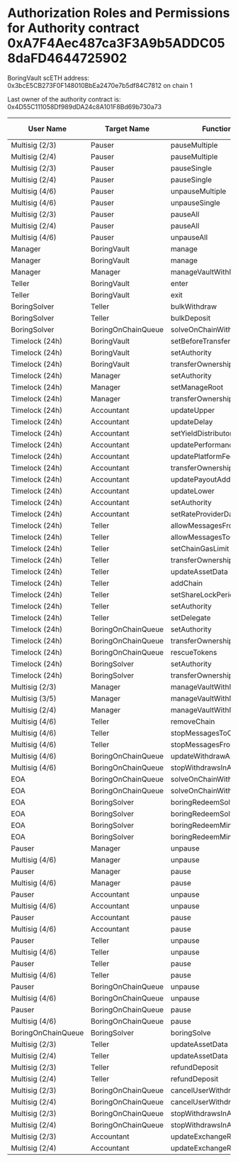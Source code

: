 # Authorization Roles and Permissions for Authority contract 0xA7F4Aec487ca3F3A9b5ADDC058daFD4644725902

BoringVault scETH address: 0x3bcE5CB273F0F148010BbEa2470e7b5df84C7812 on chain 1

Last owner of the authority contract is: 0x4D55C111058Df989dDA24c8A101F8Bd69b730a73

| User Name | Target Name | Function Names | Function Signatures | User Address | Target Address |
|-----------|-------------|----------------|-------------------|--------------|----------------|
| Multisig (2/3) | Pauser | pauseMultiple | 0x1414a737 | 0x7Ad69d482b56062b6e76D6e645FC5bFCB97C93b5 | 0xf46335dD880EaC9f06d07a1dD15882b9874e9FB6 |
| Multisig (2/4) | Pauser | pauseMultiple | 0x1414a737 | 0x8D3e2ede20B3Bbe781C88Bdaf472E1e265f38Db8 | 0xf46335dD880EaC9f06d07a1dD15882b9874e9FB6 |
| Multisig (2/3) | Pauser | pauseSingle | 0x6fa02012 | 0x7Ad69d482b56062b6e76D6e645FC5bFCB97C93b5 | 0xf46335dD880EaC9f06d07a1dD15882b9874e9FB6 |
| Multisig (2/4) | Pauser | pauseSingle | 0x6fa02012 | 0x8D3e2ede20B3Bbe781C88Bdaf472E1e265f38Db8 | 0xf46335dD880EaC9f06d07a1dD15882b9874e9FB6 |
| Multisig (4/6) | Pauser | unpauseMultiple | 0x2a578b95 | 0xB77d74f032CfE55190325474E061052685CEccc0 | 0xf46335dD880EaC9f06d07a1dD15882b9874e9FB6 |
| Multisig (4/6) | Pauser | unpauseSingle | 0x4ed1a7ed | 0xB77d74f032CfE55190325474E061052685CEccc0 | 0xf46335dD880EaC9f06d07a1dD15882b9874e9FB6 |
| Multisig (2/3) | Pauser | pauseAll | 0x595c6a67 | 0x7Ad69d482b56062b6e76D6e645FC5bFCB97C93b5 | 0xf46335dD880EaC9f06d07a1dD15882b9874e9FB6 |
| Multisig (2/4) | Pauser | pauseAll | 0x595c6a67 | 0x8D3e2ede20B3Bbe781C88Bdaf472E1e265f38Db8 | 0xf46335dD880EaC9f06d07a1dD15882b9874e9FB6 |
| Multisig (4/6) | Pauser | unpauseAll | 0x8a2ddd03 | 0xB77d74f032CfE55190325474E061052685CEccc0 | 0xf46335dD880EaC9f06d07a1dD15882b9874e9FB6 |
| Manager | BoringVault | manage | 0x224d8703 | 0x6830046d872604E92f9F95F225fF63f2300bc1e9 | 0x3bcE5CB273F0F148010BbEa2470e7b5df84C7812 |
| Manager | BoringVault | manage | 0xf6e715d0 | 0x6830046d872604E92f9F95F225fF63f2300bc1e9 | 0x3bcE5CB273F0F148010BbEa2470e7b5df84C7812 |
| Manager | Manager | manageVaultWithMerkleVerification | 0x244b0f6a | 0x6830046d872604E92f9F95F225fF63f2300bc1e9 | 0x6830046d872604E92f9F95F225fF63f2300bc1e9 |
| Teller | BoringVault | enter | 0x39d6ba32 | 0x31A5A9F60Dc3d62fa5168352CaF0Ee05aA18f5B8 | 0x3bcE5CB273F0F148010BbEa2470e7b5df84C7812 |
| Teller | BoringVault | exit | 0x18457e61 | 0x31A5A9F60Dc3d62fa5168352CaF0Ee05aA18f5B8 | 0x3bcE5CB273F0F148010BbEa2470e7b5df84C7812 |
| BoringSolver | Teller | bulkWithdraw | 0x3e64ce99 | 0x1dabab81AE16B945a747E52C4e5bd41a7b1cB8b3 | 0x31A5A9F60Dc3d62fa5168352CaF0Ee05aA18f5B8 |
| BoringSolver | Teller | bulkDeposit | 0x9d574420 | 0x1dabab81AE16B945a747E52C4e5bd41a7b1cB8b3 | 0x31A5A9F60Dc3d62fa5168352CaF0Ee05aA18f5B8 |
| BoringSolver | BoringOnChainQueue | solveOnChainWithdraws | 0x412638dc | 0x1dabab81AE16B945a747E52C4e5bd41a7b1cB8b3 | 0x555f4dF2180df6257860F23b29d653c1AAFb7957 |
| Timelock (24h) | BoringVault | setBeforeTransferHook | 0x8929565f | 0x4D55C111058Df989dDA24c8A101F8Bd69b730a73 | 0x3bcE5CB273F0F148010BbEa2470e7b5df84C7812 |
| Timelock (24h) | BoringVault | setAuthority | 0x7a9e5e4b | 0x4D55C111058Df989dDA24c8A101F8Bd69b730a73 | 0x3bcE5CB273F0F148010BbEa2470e7b5df84C7812 |
| Timelock (24h) | BoringVault | transferOwnership | 0xf2fde38b | 0x4D55C111058Df989dDA24c8A101F8Bd69b730a73 | 0x3bcE5CB273F0F148010BbEa2470e7b5df84C7812 |
| Timelock (24h) | Manager | setAuthority | 0x7a9e5e4b | 0x4D55C111058Df989dDA24c8A101F8Bd69b730a73 | 0x6830046d872604E92f9F95F225fF63f2300bc1e9 |
| Timelock (24h) | Manager | setManageRoot | 0x21801a99 | 0x4D55C111058Df989dDA24c8A101F8Bd69b730a73 | 0x6830046d872604E92f9F95F225fF63f2300bc1e9 |
| Timelock (24h) | Manager | transferOwnership | 0xf2fde38b | 0x4D55C111058Df989dDA24c8A101F8Bd69b730a73 | 0x6830046d872604E92f9F95F225fF63f2300bc1e9 |
| Timelock (24h) | Accountant | updateUpper | 0x634da58f | 0x4D55C111058Df989dDA24c8A101F8Bd69b730a73 | 0x3a592F9Ea2463379c4154d03461A73c484993668 |
| Timelock (24h) | Accountant | updateDelay | 0x6a054dc9 | 0x4D55C111058Df989dDA24c8A101F8Bd69b730a73 | 0x3a592F9Ea2463379c4154d03461A73c484993668 |
| Timelock (24h) | Accountant | setYieldDistributor | 0x3038a60d | 0x4D55C111058Df989dDA24c8A101F8Bd69b730a73 | 0x3a592F9Ea2463379c4154d03461A73c484993668 |
| Timelock (24h) | Accountant | updatePerformanceFee | 0x709ac1c3 | 0x4D55C111058Df989dDA24c8A101F8Bd69b730a73 | 0x3a592F9Ea2463379c4154d03461A73c484993668 |
| Timelock (24h) | Accountant | updatePlatformFee | 0xafb06952 | 0x4D55C111058Df989dDA24c8A101F8Bd69b730a73 | 0x3a592F9Ea2463379c4154d03461A73c484993668 |
| Timelock (24h) | Accountant | transferOwnership | 0xf2fde38b | 0x4D55C111058Df989dDA24c8A101F8Bd69b730a73 | 0x3a592F9Ea2463379c4154d03461A73c484993668 |
| Timelock (24h) | Accountant | updatePayoutAddress | 0x56200819 | 0x4D55C111058Df989dDA24c8A101F8Bd69b730a73 | 0x3a592F9Ea2463379c4154d03461A73c484993668 |
| Timelock (24h) | Accountant | updateLower | 0x207ec0e7 | 0x4D55C111058Df989dDA24c8A101F8Bd69b730a73 | 0x3a592F9Ea2463379c4154d03461A73c484993668 |
| Timelock (24h) | Accountant | setAuthority | 0x7a9e5e4b | 0x4D55C111058Df989dDA24c8A101F8Bd69b730a73 | 0x3a592F9Ea2463379c4154d03461A73c484993668 |
| Timelock (24h) | Accountant | setRateProviderData | 0x4d8be07e | 0x4D55C111058Df989dDA24c8A101F8Bd69b730a73 | 0x3a592F9Ea2463379c4154d03461A73c484993668 |
| Timelock (24h) | Teller | allowMessagesFromChain | 0x202eac57 | 0x4D55C111058Df989dDA24c8A101F8Bd69b730a73 | 0x31A5A9F60Dc3d62fa5168352CaF0Ee05aA18f5B8 |
| Timelock (24h) | Teller | allowMessagesToChain | 0xb5ba6182 | 0x4D55C111058Df989dDA24c8A101F8Bd69b730a73 | 0x31A5A9F60Dc3d62fa5168352CaF0Ee05aA18f5B8 |
| Timelock (24h) | Teller | setChainGasLimit | 0x1568fc58 | 0x4D55C111058Df989dDA24c8A101F8Bd69b730a73 | 0x31A5A9F60Dc3d62fa5168352CaF0Ee05aA18f5B8 |
| Timelock (24h) | Teller | transferOwnership | 0xf2fde38b | 0x4D55C111058Df989dDA24c8A101F8Bd69b730a73 | 0x31A5A9F60Dc3d62fa5168352CaF0Ee05aA18f5B8 |
| Timelock (24h) | Teller | updateAssetData | 0x8dfd8ba1 | 0x4D55C111058Df989dDA24c8A101F8Bd69b730a73 | 0x31A5A9F60Dc3d62fa5168352CaF0Ee05aA18f5B8 |
| Timelock (24h) | Teller | addChain | 0x34dafd6b | 0x4D55C111058Df989dDA24c8A101F8Bd69b730a73 | 0x31A5A9F60Dc3d62fa5168352CaF0Ee05aA18f5B8 |
| Timelock (24h) | Teller | setShareLockPeriod | 0x12056e2d | 0x4D55C111058Df989dDA24c8A101F8Bd69b730a73 | 0x31A5A9F60Dc3d62fa5168352CaF0Ee05aA18f5B8 |
| Timelock (24h) | Teller | setAuthority | 0x7a9e5e4b | 0x4D55C111058Df989dDA24c8A101F8Bd69b730a73 | 0x31A5A9F60Dc3d62fa5168352CaF0Ee05aA18f5B8 |
| Timelock (24h) | Teller | setDelegate | 0xca5eb5e1 | 0x4D55C111058Df989dDA24c8A101F8Bd69b730a73 | 0x31A5A9F60Dc3d62fa5168352CaF0Ee05aA18f5B8 |
| Timelock (24h) | BoringOnChainQueue | setAuthority | 0x7a9e5e4b | 0x4D55C111058Df989dDA24c8A101F8Bd69b730a73 | 0x555f4dF2180df6257860F23b29d653c1AAFb7957 |
| Timelock (24h) | BoringOnChainQueue | transferOwnership | 0xf2fde38b | 0x4D55C111058Df989dDA24c8A101F8Bd69b730a73 | 0x555f4dF2180df6257860F23b29d653c1AAFb7957 |
| Timelock (24h) | BoringOnChainQueue | rescueTokens | 0x0bf6cab7 | 0x4D55C111058Df989dDA24c8A101F8Bd69b730a73 | 0x555f4dF2180df6257860F23b29d653c1AAFb7957 |
| Timelock (24h) | BoringSolver | setAuthority | 0x7a9e5e4b | 0x4D55C111058Df989dDA24c8A101F8Bd69b730a73 | 0x1dabab81AE16B945a747E52C4e5bd41a7b1cB8b3 |
| Timelock (24h) | BoringSolver | transferOwnership | 0xf2fde38b | 0x4D55C111058Df989dDA24c8A101F8Bd69b730a73 | 0x1dabab81AE16B945a747E52C4e5bd41a7b1cB8b3 |
| Multisig (2/3) | Manager | manageVaultWithMerkleVerification | 0x244b0f6a | 0x7Ad69d482b56062b6e76D6e645FC5bFCB97C93b5 | 0x6830046d872604E92f9F95F225fF63f2300bc1e9 |
| Multisig (3/5) | Manager | manageVaultWithMerkleVerification | 0x244b0f6a | 0x0792dCb7080466e4Bbc678Bdb873FE7D969832B8 | 0x6830046d872604E92f9F95F225fF63f2300bc1e9 |
| Multisig (2/4) | Manager | manageVaultWithMerkleVerification | 0x244b0f6a | 0x8D3e2ede20B3Bbe781C88Bdaf472E1e265f38Db8 | 0x6830046d872604E92f9F95F225fF63f2300bc1e9 |
| Multisig (4/6) | Teller | removeChain | 0x55a2d64d | 0xB77d74f032CfE55190325474E061052685CEccc0 | 0x31A5A9F60Dc3d62fa5168352CaF0Ee05aA18f5B8 |
| Multisig (4/6) | Teller | stopMessagesToChain | 0x45ad6063 | 0xB77d74f032CfE55190325474E061052685CEccc0 | 0x31A5A9F60Dc3d62fa5168352CaF0Ee05aA18f5B8 |
| Multisig (4/6) | Teller | stopMessagesFromChain | 0xd555f368 | 0xB77d74f032CfE55190325474E061052685CEccc0 | 0x31A5A9F60Dc3d62fa5168352CaF0Ee05aA18f5B8 |
| Multisig (4/6) | BoringOnChainQueue | updateWithdrawAsset | 0xeed4b3f8 | 0xB77d74f032CfE55190325474E061052685CEccc0 | 0x555f4dF2180df6257860F23b29d653c1AAFb7957 |
| Multisig (4/6) | BoringOnChainQueue | stopWithdrawsInAsset | 0x74732728 | 0xB77d74f032CfE55190325474E061052685CEccc0 | 0x555f4dF2180df6257860F23b29d653c1AAFb7957 |
| EOA | BoringOnChainQueue | solveOnChainWithdraws | 0x412638dc | 0xf8553c8552f906C19286F21711721E206EE4909E | 0x555f4dF2180df6257860F23b29d653c1AAFb7957 |
| EOA | BoringOnChainQueue | solveOnChainWithdraws | 0x412638dc | 0xD23086C4e450cAAF55704EbC03875A04B4716CA2 | 0x555f4dF2180df6257860F23b29d653c1AAFb7957 |
| EOA | BoringSolver | boringRedeemSolve | 0xb7532db2 | 0xf8553c8552f906C19286F21711721E206EE4909E | 0x1dabab81AE16B945a747E52C4e5bd41a7b1cB8b3 |
| EOA | BoringSolver | boringRedeemSolve | 0xb7532db2 | 0xD23086C4e450cAAF55704EbC03875A04B4716CA2 | 0x1dabab81AE16B945a747E52C4e5bd41a7b1cB8b3 |
| EOA | BoringSolver | boringRedeemMintSolve | 0xff011b62 | 0xf8553c8552f906C19286F21711721E206EE4909E | 0x1dabab81AE16B945a747E52C4e5bd41a7b1cB8b3 |
| EOA | BoringSolver | boringRedeemMintSolve | 0xff011b62 | 0xD23086C4e450cAAF55704EbC03875A04B4716CA2 | 0x1dabab81AE16B945a747E52C4e5bd41a7b1cB8b3 |
| Pauser | Manager | unpause | 0x3f4ba83a | 0xf46335dD880EaC9f06d07a1dD15882b9874e9FB6 | 0x6830046d872604E92f9F95F225fF63f2300bc1e9 |
| Multisig (4/6) | Manager | unpause | 0x3f4ba83a | 0xB77d74f032CfE55190325474E061052685CEccc0 | 0x6830046d872604E92f9F95F225fF63f2300bc1e9 |
| Pauser | Manager | pause | 0x8456cb59 | 0xf46335dD880EaC9f06d07a1dD15882b9874e9FB6 | 0x6830046d872604E92f9F95F225fF63f2300bc1e9 |
| Multisig (4/6) | Manager | pause | 0x8456cb59 | 0xB77d74f032CfE55190325474E061052685CEccc0 | 0x6830046d872604E92f9F95F225fF63f2300bc1e9 |
| Pauser | Accountant | unpause | 0x3f4ba83a | 0xf46335dD880EaC9f06d07a1dD15882b9874e9FB6 | 0x3a592F9Ea2463379c4154d03461A73c484993668 |
| Multisig (4/6) | Accountant | unpause | 0x3f4ba83a | 0xB77d74f032CfE55190325474E061052685CEccc0 | 0x3a592F9Ea2463379c4154d03461A73c484993668 |
| Pauser | Accountant | pause | 0x8456cb59 | 0xf46335dD880EaC9f06d07a1dD15882b9874e9FB6 | 0x3a592F9Ea2463379c4154d03461A73c484993668 |
| Multisig (4/6) | Accountant | pause | 0x8456cb59 | 0xB77d74f032CfE55190325474E061052685CEccc0 | 0x3a592F9Ea2463379c4154d03461A73c484993668 |
| Pauser | Teller | unpause | 0x3f4ba83a | 0xf46335dD880EaC9f06d07a1dD15882b9874e9FB6 | 0x31A5A9F60Dc3d62fa5168352CaF0Ee05aA18f5B8 |
| Multisig (4/6) | Teller | unpause | 0x3f4ba83a | 0xB77d74f032CfE55190325474E061052685CEccc0 | 0x31A5A9F60Dc3d62fa5168352CaF0Ee05aA18f5B8 |
| Pauser | Teller | pause | 0x8456cb59 | 0xf46335dD880EaC9f06d07a1dD15882b9874e9FB6 | 0x31A5A9F60Dc3d62fa5168352CaF0Ee05aA18f5B8 |
| Multisig (4/6) | Teller | pause | 0x8456cb59 | 0xB77d74f032CfE55190325474E061052685CEccc0 | 0x31A5A9F60Dc3d62fa5168352CaF0Ee05aA18f5B8 |
| Pauser | BoringOnChainQueue | unpause | 0x3f4ba83a | 0xf46335dD880EaC9f06d07a1dD15882b9874e9FB6 | 0x555f4dF2180df6257860F23b29d653c1AAFb7957 |
| Multisig (4/6) | BoringOnChainQueue | unpause | 0x3f4ba83a | 0xB77d74f032CfE55190325474E061052685CEccc0 | 0x555f4dF2180df6257860F23b29d653c1AAFb7957 |
| Pauser | BoringOnChainQueue | pause | 0x8456cb59 | 0xf46335dD880EaC9f06d07a1dD15882b9874e9FB6 | 0x555f4dF2180df6257860F23b29d653c1AAFb7957 |
| Multisig (4/6) | BoringOnChainQueue | pause | 0x8456cb59 | 0xB77d74f032CfE55190325474E061052685CEccc0 | 0x555f4dF2180df6257860F23b29d653c1AAFb7957 |
| BoringOnChainQueue | BoringSolver | boringSolve | 0x67aa0416 | 0x555f4dF2180df6257860F23b29d653c1AAFb7957 | 0x1dabab81AE16B945a747E52C4e5bd41a7b1cB8b3 |
| Multisig (2/3) | Teller | updateAssetData | 0x8dfd8ba1 | 0x7Ad69d482b56062b6e76D6e645FC5bFCB97C93b5 | 0x31A5A9F60Dc3d62fa5168352CaF0Ee05aA18f5B8 |
| Multisig (2/4) | Teller | updateAssetData | 0x8dfd8ba1 | 0x8D3e2ede20B3Bbe781C88Bdaf472E1e265f38Db8 | 0x31A5A9F60Dc3d62fa5168352CaF0Ee05aA18f5B8 |
| Multisig (2/3) | Teller | refundDeposit | 0x46b563f4 | 0x7Ad69d482b56062b6e76D6e645FC5bFCB97C93b5 | 0x31A5A9F60Dc3d62fa5168352CaF0Ee05aA18f5B8 |
| Multisig (2/4) | Teller | refundDeposit | 0x46b563f4 | 0x8D3e2ede20B3Bbe781C88Bdaf472E1e265f38Db8 | 0x31A5A9F60Dc3d62fa5168352CaF0Ee05aA18f5B8 |
| Multisig (2/3) | BoringOnChainQueue | cancelUserWithdraws | 0x9fff7e2a | 0x7Ad69d482b56062b6e76D6e645FC5bFCB97C93b5 | 0x555f4dF2180df6257860F23b29d653c1AAFb7957 |
| Multisig (2/4) | BoringOnChainQueue | cancelUserWithdraws | 0x9fff7e2a | 0x8D3e2ede20B3Bbe781C88Bdaf472E1e265f38Db8 | 0x555f4dF2180df6257860F23b29d653c1AAFb7957 |
| Multisig (2/3) | BoringOnChainQueue | stopWithdrawsInAsset | 0x74732728 | 0x7Ad69d482b56062b6e76D6e645FC5bFCB97C93b5 | 0x555f4dF2180df6257860F23b29d653c1AAFb7957 |
| Multisig (2/4) | BoringOnChainQueue | stopWithdrawsInAsset | 0x74732728 | 0x8D3e2ede20B3Bbe781C88Bdaf472E1e265f38Db8 | 0x555f4dF2180df6257860F23b29d653c1AAFb7957 |
| Multisig (2/3) | Accountant | updateExchangeRate | 0x3458113d | 0x7Ad69d482b56062b6e76D6e645FC5bFCB97C93b5 | 0x3a592F9Ea2463379c4154d03461A73c484993668 |
| Multisig (2/4) | Accountant | updateExchangeRate | 0x3458113d | 0x8D3e2ede20B3Bbe781C88Bdaf472E1e265f38Db8 | 0x3a592F9Ea2463379c4154d03461A73c484993668 |
